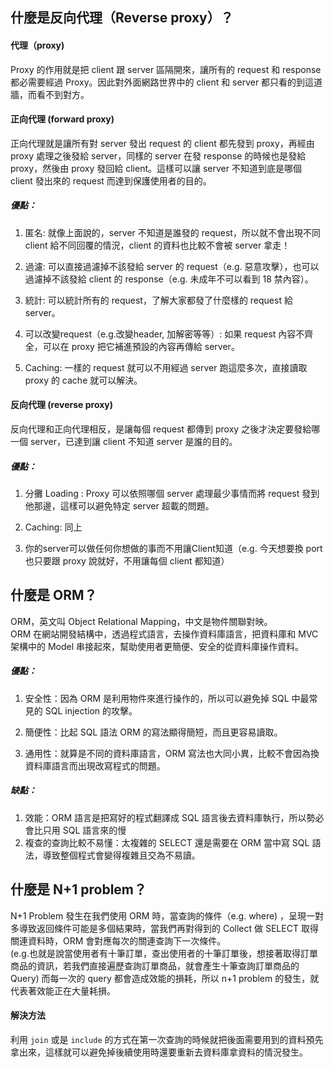## 什麼是反向代理（Reverse proxy）？
#### 代理（proxy)
Proxy 的作用就是把 client 跟 server 區隔開來，讓所有的 request 和 response 都必需要經過 Proxy。因此對外面網路世界中的 client 和 server 都只看的到這道牆，而看不到對方。

#### 正向代理 (forward proxy)
正向代理就是讓所有對 server 發出 request 的 client 都先發到 proxy，再經由 proxy 處理之後發給 server，同樣的 server 在發 response 的時候也是發給 proxy，然後由 proxy 發回給 client。這樣可以讓 server 不知道到底是哪個 client 發出來的 request 而達到保護使用者的目的。

##### 優點：
1. 匿名: 就像上面說的，server 不知道是誰發的 request，所以就不會出現不同 client 給不同回覆的情況，client 的資料也比較不會被 server 拿走！

2. 過濾: 可以直接過濾掉不該發給 server 的 request（e.g. 惡意攻擊），也可以過濾掉不該發給 client 的 response（e.g. 未成年不可以看到 18 禁內容）。

3. 統計: 可以統計所有的 request，了解大家都發了什麼樣的 request 給 server。

4. 可以改變request（e.g.改變header, 加解密等等）: 如果 request 內容不齊全，可以在 proxy 把它補進預設的內容再傳給 server。

5. Caching: 一樣的 request 就可以不用經過 server 跑這麼多次，直接讀取 proxy 的 cache 就可以解決。

#### 反向代理 (reverse proxy)
反向代理和正向代理相反，是讓每個 request 都傳到 proxy 之後才決定要發給哪一個 server，已達到讓 client 不知道 server 是誰的目的。

##### 優點：
1. 分攤 Loading : Proxy 可以依照哪個 server 處理最少事情而將 request 發到他那邊，這樣可以避免特定 server 超載的問題。

2. Caching: 同上

3. 你的server可以做任何你想做的事而不用讓Client知道（e.g. 今天想要換 port 也只要跟 proxy 說就好，不用讓每個 client 都知道）

## 什麼是 ORM？
ORM，英文叫 Object Relational Mapping，中文是物件關聯對映。  
ORM 在網站開發結構中，透過程式語言，去操作資料庫語言，把資料庫和 MVC 架構中的 Model 串接起來，幫助使用者更簡便、安全的從資料庫操作資料。

##### 優點：
1. 安全性：因為 ORM 是利用物件來進行操作的，所以可以避免掉 SQL 中最常見的 SQL injection 的攻擊。

2. 簡便性：比起 SQL 語法 ORM 的寫法顯得簡短，而且更容易讀取。

3. 通用性：就算是不同的資料庫語言，ORM 寫法也大同小異，比較不會因為換資料庫語言而出現改寫程式的問題。

##### 缺點：
1. 效能：ORM 語言是把寫好的程式翻譯成 SQL 語言後去資料庫執行，所以勢必會比只用 SQL 語言來的慢
2. 複查的查詢比較不易懂：太複雜的 SELECT 還是需要在 ORM 當中寫 SQL 語法，導致整個程式會變得複雜且交為不易讀。  

## 什麼是 N+1 problem？
N+1 Problem 發生在我們使用 ORM 時，當查詢的條件（e.g. where) ，呈現一對多導致返回條件可能是多個結果時，當我們再對得到的 Collect 做 SELECT 取得關連資料時，ORM 會對應每次的關連查詢下一次條件。  
(e.g.也就是說當使用者有十筆訂單，查出使用者的十筆訂單後，想接著取得訂單商品的資訊，若我們直接遍歷查詢訂單商品，就會產生十筆查詢訂單商品的 Query)
而每一次的 query 都會造成效能的損耗，所以 n+1 problem 的發生，就代表著效能正在大量耗損。

#### 解決方法
利用 `join` 或是 `include` 的方式在第一次查詢的時候就把後面需要用到的資料預先拿出來，這樣就可以避免掉後續使用時還要重新去資料庫拿資料的情況發生。
